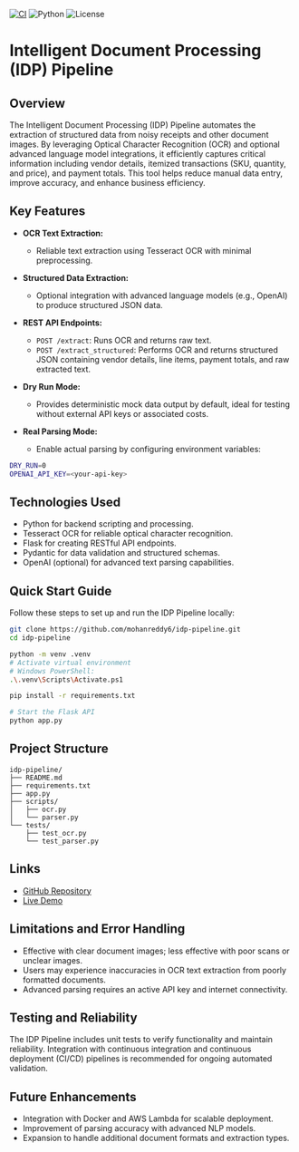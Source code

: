 [![CI](https://github.com/mohanreddy6/idp-pipeline/actions/workflows/main.yml/badge.svg)](https://github.com/mohanreddy6/idp-pipeline/actions/workflows/main.yml)
![Python](https://img.shields.io/badge/python-3.10%20|%203.11%20|%203.12-blue)
![License](https://img.shields.io/badge/license-MIT-informational)


# Intelligent Document Processing (IDP) Pipeline

## Overview

The Intelligent Document Processing (IDP) Pipeline automates the extraction of structured data from noisy receipts and other document images. By leveraging Optical Character Recognition (OCR) and optional advanced language model integrations, it efficiently captures critical information including vendor details, itemized transactions (SKU, quantity, and price), and payment totals. This tool helps reduce manual data entry, improve accuracy, and enhance business efficiency.

## Key Features

* **OCR Text Extraction:**

  * Reliable text extraction using Tesseract OCR with minimal preprocessing.

* **Structured Data Extraction:**

  * Optional integration with advanced language models (e.g., OpenAI) to produce structured JSON data.

* **REST API Endpoints:**

  * `POST /extract`: Runs OCR and returns raw text.
  * `POST /extract_structured`: Performs OCR and returns structured JSON containing vendor details, line items, payment totals, and raw extracted text.

* **Dry Run Mode:**

  * Provides deterministic mock data output by default, ideal for testing without external API keys or associated costs.

* **Real Parsing Mode:**

  * Enable actual parsing by configuring environment variables:

```bash
DRY_RUN=0
OPENAI_API_KEY=<your-api-key>
```

## Technologies Used

* Python for backend scripting and processing.
* Tesseract OCR for reliable optical character recognition.
* Flask for creating RESTful API endpoints.
* Pydantic for data validation and structured schemas.
* OpenAI (optional) for advanced text parsing capabilities.

## Quick Start Guide

Follow these steps to set up and run the IDP Pipeline locally:

```bash
git clone https://github.com/mohanreddy6/idp-pipeline.git
cd idp-pipeline

python -m venv .venv
# Activate virtual environment
# Windows PowerShell:
.\.venv\Scripts\Activate.ps1

pip install -r requirements.txt

# Start the Flask API
python app.py
```

## Project Structure

```
idp-pipeline/
├── README.md
├── requirements.txt
├── app.py
├── scripts/
│   ├── ocr.py
│   └── parser.py
└── tests/
    ├── test_ocr.py
    └── test_parser.py
```

## Links

* [GitHub Repository](https://github.com/mohanreddy6/idp-pipeline)
* [Live Demo](https://idp-pipeline.onrender.com)

## Limitations and Error Handling

* Effective with clear document images; less effective with poor scans or unclear images.
* Users may experience inaccuracies in OCR text extraction from poorly formatted documents.
* Advanced parsing requires an active API key and internet connectivity.

## Testing and Reliability

The IDP Pipeline includes unit tests to verify functionality and maintain reliability. Integration with continuous integration and continuous deployment (CI/CD) pipelines is recommended for ongoing automated validation.

## Future Enhancements

* Integration with Docker and AWS Lambda for scalable deployment.
* Improvement of parsing accuracy with advanced NLP models.
* Expansion to handle additional document formats and extraction types.
